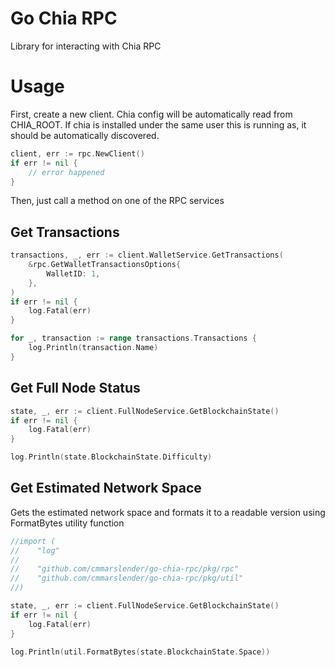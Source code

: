 # Go Chia RPC

Library for interacting with Chia RPC

# Usage

First, create a new client. Chia config will be automatically read from CHIA_ROOT. If chia is installed under the same user this is running as, it should be automatically discovered.

```go
client, err := rpc.NewClient()
if err != nil {
	// error happened
}
```

Then, just call a method on one of the RPC services

## Get Transactions

```go
transactions, _, err := client.WalletService.GetTransactions(
    &rpc.GetWalletTransactionsOptions{
        WalletID: 1,
    },
)
if err != nil {
    log.Fatal(err)
}

for _, transaction := range transactions.Transactions {
    log.Println(transaction.Name)
}
```

## Get Full Node Status

```go
state, _, err := client.FullNodeService.GetBlockchainState()
if err != nil {
    log.Fatal(err)
}

log.Println(state.BlockchainState.Difficulty)
```

## Get Estimated Network Space

Gets the estimated network space and formats it to a readable version using FormatBytes utility function

```go
//import (
//    "log"
//
//    "github.com/cmmarslender/go-chia-rpc/pkg/rpc"
//    "github.com/cmmarslender/go-chia-rpc/pkg/util"
//)

state, _, err := client.FullNodeService.GetBlockchainState()
if err != nil {
    log.Fatal(err)
}

log.Println(util.FormatBytes(state.BlockchainState.Space))
```
